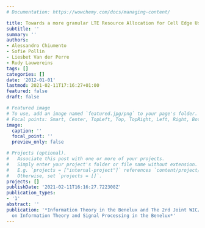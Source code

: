 ```yaml
---
# Documentation: https://wowchemy.com/docs/managing-content/

title: Towards a more granular LTE Resource Allocation for Cell Edge Users
subtitle: ''
summary: ''
authors:
- Alessandro Chiumento
- Sofie Pollin
- Liesbet Van der Perre
- Rudy Lauwereins
tags: []
categories: []
date: '2012-01-01'
lastmod: 2021-02-11T17:16:27+01:00
featured: false
draft: false

# Featured image
# To use, add an image named `featured.jpg/png` to your page's folder.
# Focal points: Smart, Center, TopLeft, Top, TopRight, Left, Right, BottomLeft, Bottom, BottomRight.
image:
  caption: ''
  focal_point: ''
  preview_only: false

# Projects (optional).
#   Associate this post with one or more of your projects.
#   Simply enter your project's folder or file name without extension.
#   E.g. `projects = ["internal-project"]` references `content/project/deep-learning/index.md`.
#   Otherwise, set `projects = []`.
projects: []
publishDate: '2021-02-11T16:16:27.722308Z'
publication_types:
- '1'
abstract: ''
publication: '*Information Theory in the Benelux and The 2rd Joint WIC/IEEE Symposium
  on Information Theory and Signal Processing in the Benelux*'
---
```

